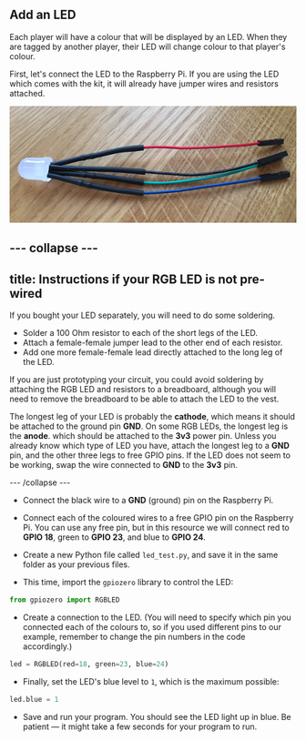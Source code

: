 ## Add an LED

Each player will have a colour that will be displayed by an LED. When they are tagged by another player, their LED will change colour to that player's colour.

First, let's connect the LED to the Raspberry Pi. If you are using the LED which comes with the kit, it will already have jumper wires and resistors attached.

![Wired up LED](images/wired-up-led.png)

--- collapse ---
---
title: Instructions if your RGB LED is not pre-wired
---
If you bought your LED separately, you will need to do some soldering.
+ Solder a 100 Ohm resistor to each of the short legs of the LED.
+ Attach a female-female jumper lead to the other end of each resistor.
+ Add one more female-female lead directly attached to the long leg of the LED.

If you are just prototyping your circuit, you could avoid soldering by attaching the RGB LED and resistors to a breadboard, although you will need to remove the breadboard to be able to attach the LED to the vest.

The longest leg of your LED is probably the **cathode**, which means it should be attached to the ground pin **GND**. On some RGB LEDs, the longest leg is the **anode**. which should be attached to the **3v3** power pin. Unless you already know which type of LED you have, attach the longest leg to a **GND** pin, and the other three legs to free GPIO pins. If the LED does not seem to be working, swap the wire connected to **GND** to the **3v3** pin.

--- /collapse ---

+ Connect the black wire to a **GND** (ground) pin on the Raspberry Pi.

+ Connect each of the coloured wires to a free GPIO pin on the Raspberry Pi. You can use any free pin, but in this resource we will connect red to **GPIO 18**, green to **GPIO 23**, and blue to **GPIO 24**.

+ Create a new Python file called `led_test.py`, and save it in the same folder as your previous files.

+ This time, import the `gpiozero` library to control the LED:

```Python
from gpiozero import RGBLED
```

+ Create a connection to the LED. (You will need to specify which pin you connected each of the colours to, so if you used different pins to our example, remember to change the pin numbers in the code accordingly.)

```python
led = RGBLED(red=18, green=23, blue=24)
```
+ Finally, set the LED's blue level to `1`, which is the maximum possible:

```python
led.blue = 1
```

+ Save and run your program. You should see the LED light up in blue. Be patient — it might take a few seconds for your program to run.
